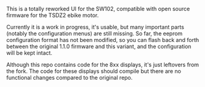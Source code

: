 This is a totally reworked UI for the SW102, compatible with open source firmware for the TSDZ2 ebike motor. 

Currently it is a work in progress, it's usable, but many important parts (notably the configuration menus) are still missing. 
So far, the eeprom configuration format has not been modified, so you can flash back and forth between the original 1.1.0 firmware and this variant, and the configuration will be kept intact.

Although this repo contains code for the 8xx displays, it's just leftovers from the fork. The code for these displays should compile but there are no functional changes compared to the original repo.
